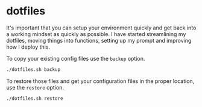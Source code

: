 # dotfiles

It's important that you can setup your environment quickly and get back into a working mindset as quickly as possible. I have started streamlining my dotfiles, moving things into functions, setting up my prompt and improving how I deploy this.

To copy your existing config files use the `backup` option.

``` bash
./dotfiles.sh backup
```

To restore those files and get your configuration files in the proper location, use the `restore` option.

``` bash
./dotfiles.sh restore
```

